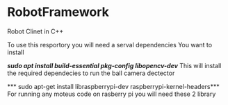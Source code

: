 # RobotFramework
Robot Clinet in C++

To use this resportory you will need a serval dependencies
You want to install 

***sudo apt install build-essential pkg-config libopencv-dev***
This will install the required dependecies to run the ball camera dectector 


*** sudo apt-get install libraspberrypi-dev raspberrypi-kernel-headers***
For running any moteus code on rasberry pi you will need these 2 library

